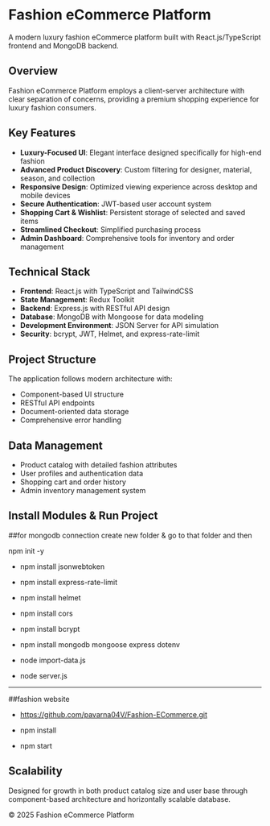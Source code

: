 # Fashion eCommerce Platform

A modern luxury fashion eCommerce platform built with React.js/TypeScript frontend and MongoDB backend.

## Overview

Fashion eCommerce Platform employs a client-server architecture with clear separation of concerns, providing a premium shopping experience for luxury fashion consumers.

## Key Features

* **Luxury-Focused UI**: Elegant interface designed specifically for high-end fashion
* **Advanced Product Discovery**: Custom filtering for designer, material, season, and collection
* **Responsive Design**: Optimized viewing experience across desktop and mobile devices
* **Secure Authentication**: JWT-based user account system
* **Shopping Cart & Wishlist**: Persistent storage of selected and saved items
* **Streamlined Checkout**: Simplified purchasing process
* **Admin Dashboard**: Comprehensive tools for inventory and order management

## Technical Stack

* **Frontend**: React.js with TypeScript and TailwindCSS
* **State Management**: Redux Toolkit
* **Backend**: Express.js with RESTful API design
* **Database**: MongoDB with Mongoose for data modeling
* **Development Environment**: JSON Server for API simulation
* **Security**: bcrypt, JWT, Helmet, and express-rate-limit

## Project Structure

The application follows modern architecture with:
* Component-based UI structure
* RESTful API endpoints
* Document-oriented data storage
* Comprehensive error handling

## Data Management

* Product catalog with detailed fashion attributes
* User profiles and authentication data
* Shopping cart and order history
* Admin inventory management system

## Install Modules & Run Project

  ##for mongodb connection
  create new folder & go to that folder and then

  npm init -y

  * npm install jsonwebtoken
  * npm install express-rate-limit
  * npm install helmet
  * npm install cors
  * npm install bcrypt
  * npm install mongodb mongoose express dotenv

  * node import-data.js

  * node server.js

  ---------------------------------------------------

  ##fashion website

  * https://github.com/pavarna04V/Fashion-ECommerce.git

  * npm install

  * npm start

## Scalability

Designed for growth in both product catalog size and user base through component-based architecture and horizontally scalable database.

© 2025 Fashion eCommerce Platform
